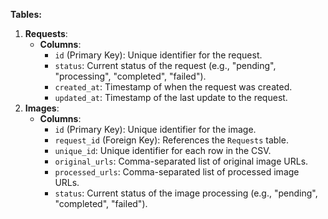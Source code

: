 **Tables:**
1. **Requests**:
    * **Columns**:
        * `id` (Primary Key): Unique identifier for the request.
        * `status`: Current status of the request (e.g., "pending", "processing", "completed", "failed").
        * `created_at`: Timestamp of when the request was created.
        * `updated_at`: Timestamp of the last update to the request.
2. **Images**:
    * **Columns**:
        * `id` (Primary Key): Unique identifier for the image.
        * `request_id` (Foreign Key): References the `Requests` table.
        * `unique_id`: Unique identifier for each row in the CSV.
        * `original_urls`: Comma-separated list of original image URLs.
        * `processed_urls`: Comma-separated list of processed image URLs.
        * `status`: Current status of the image processing (e.g., "pending", "completed", "failed").

